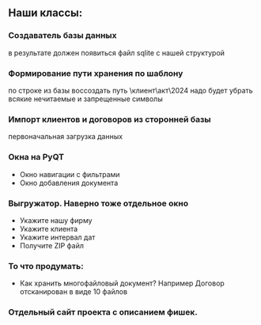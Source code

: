 ## Наши классы:

### Создаватель базы данных

в результате должен появиться файл sqlite с нашей структурой

### Формирование пути хранения по шаблону
по строке из базы воссоздать путь \клиент\акт\2024
надо будет убрать всякие нечитаемые и запрещенные символы

### Импорт клиентов и договоров из сторонней базы
первоначальная загрузка данных

### Окна на PyQT
- Окно навигации с фильтрами
- Окно добавления документа

### Выгружатор. Наверно тоже отдельное окно
- Укажите нашу фирму
- Укажите клиента
- Укажите интервал дат
- Получите ZIP файл

### То что продумать: 
- Как хранить многофайловый документ? Например Договор отсканирован в виде 10 файлов

### Отдельный сайт проекта с описанием фишек.


